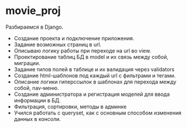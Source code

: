 # movie_proj
Разбираемся в Django. <br>
<ul>
 <li>Создание проекта и подключение приложения. </li>
 <li>Задание возможных страниц в url.</li>
 <li>Описываю логику работы при переходе на url во view.</li>
 <li>Проектирование таблиц БД в model и их связь между собой, миграции.</li>
 <li>Задание типов полей в таблице и их валидация через validators</li>
 <li>Создание html-шаблонов под каждый url с фильтрами и тегами.</li>
 <li>Описание логики гиперссылок в шаблонах для перехода между собой, nav-меню.</li>
 <li>Создание администратора и регистрация моделей для ввода информации в БД.</li>
 <li>Фильтрация, сортировки, методы в админке</li>
 <li>Учился работать с queryset, как с основным способом изменения данных в консоли.</li>
</ul>

